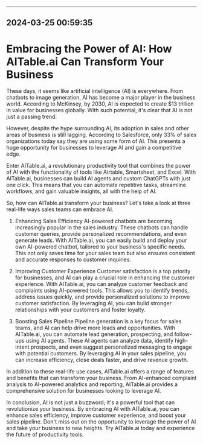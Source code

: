 

---------------------------------------------
2024-03-25 00:59:35
---------------------------------------------

# Embracing the Power of AI: How AITable.ai Can Transform Your Business

These days, it seems like artificial intelligence (AI) is everywhere. From chatbots to image generation, AI has become a major player in the business world. According to McKinsey, by 2030, AI is expected to create $13 trillion in value for businesses globally. With such potential, it's clear that AI is not just a passing trend.

However, despite the hype surrounding AI, its adoption in sales and other areas of business is still lagging. According to Salesforce, only 33% of sales organizations today say they are using some form of AI. This presents a huge opportunity for businesses to leverage AI and gain a competitive edge.

Enter AITable.ai, a revolutionary productivity tool that combines the power of AI with the functionality of tools like Airtable, Smartsheet, and Excel. With AITable.ai, businesses can build AI agents and custom ChatGPTs with just one click. This means that you can automate repetitive tasks, streamline workflows, and gain valuable insights, all with the help of AI.

So, how can AITable.ai transform your business? Let's take a look at three real-life ways sales teams can embrace AI.

1. Enhancing Sales Efficiency
AI-powered chatbots are becoming increasingly popular in the sales industry. These chatbots can handle customer queries, provide personalized recommendations, and even generate leads. With AITable.ai, you can easily build and deploy your own AI-powered chatbot, tailored to your business's specific needs. This not only saves time for your sales team but also ensures consistent and accurate responses to customer inquiries.

2. Improving Customer Experience
Customer satisfaction is a top priority for businesses, and AI can play a crucial role in enhancing the customer experience. With AITable.ai, you can analyze customer feedback and complaints using AI-powered tools. This allows you to identify trends, address issues quickly, and provide personalized solutions to improve customer satisfaction. By leveraging AI, you can build stronger relationships with your customers and foster loyalty.

3. Boosting Sales Pipeline
Pipeline generation is a key focus for sales teams, and AI can help drive more leads and opportunities. With AITable.ai, you can automate lead generation, prospecting, and follow-ups using AI agents. These AI agents can analyze data, identify high-intent prospects, and even suggest personalized messaging to engage with potential customers. By leveraging AI in your sales pipeline, you can increase efficiency, close deals faster, and drive revenue growth.

In addition to these real-life use cases, AITable.ai offers a range of features and benefits that can transform your business. From AI-enhanced complaint analysis to AI-powered analytics and reporting, AITable.ai provides a comprehensive solution for businesses looking to leverage AI.

In conclusion, AI is not just a buzzword; it's a powerful tool that can revolutionize your business. By embracing AI with AITable.ai, you can enhance sales efficiency, improve customer experience, and boost your sales pipeline. Don't miss out on the opportunity to leverage the power of AI and take your business to new heights. Try AITable.ai today and experience the future of productivity tools.